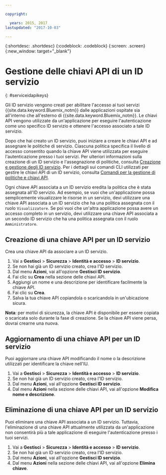 ```yaml
---

copyright:

  years: 2015, 2017
lastupdated: "2017-10-03"

---
```


{:shortdesc: .shortdesc}
{:codeblock: .codeblock}
{:screen: .screen}
{:new_window: target="_blank"}

# Gestione delle chiavi API di un ID servizio
{: #serviceidapikeys}

Gli ID servizio vengono creati per abilitare l'accesso ai tuoi servizi {{site.data.keyword.Bluemix_notm}} dalle applicazioni ospitate sia all'interno che all'esterno di {{site.data.keyword.Bluemix_notm}}. Le chiavi API vengono utilizzate da un'applicazione per eseguire l'autenticazione come uno specifico ID servizio e ottenere l'accesso associato a tale ID servizio.

Dopo che hai creato un ID servizio, puoi iniziare a creare le chiavi API e ad assegnare le politiche di servizio. Ciascuna politica specifica il livello di accesso consentito quando la chiave API viene utilizzata per eseguire l'autenticazione presso i tuoi servizi. Per ulteriori informazioni sulla creazione di un ID servizio e l'assegnazione di politiche, consulta [Creazione e gestione degli ID servizio](serviceids.html). Per i dettagli sui comandi CLI utilizzati per gestire le chiavi API di un ID servizio, consulta [Comandi per la gestione di politiche e chiavi API](/docs/cli/reference/bluemix_cli/bx_cli.html#bx_commands_iam).

Ogni chiave API associata a un ID servizio eredita la politica che è stata assegnata all'ID servizio. Ad esempio, se vuoi che un'applicazione possa semplicemente visualizzare le risorse in un servizio, devi utilizzare una chiave API associata a un ID servizio che ha una politica assegnata con il ruolo `Visualizzatore`. Se poi vuoi che un'altra applicazione possa avere un accesso completo in un servizio, devi utilizzare una chiave API associata a un secondo ID servizio che ha una politica assegnata con il ruolo `Amministratore`.

## Creazione di una chiave API per un ID servizio

Crea una chiave API da associare a un ID servizio.

1. Vai a **Gestisci** &gt; **Sicurezza** &gt; **Identità e accesso** &gt; **ID servizio**. 
2. Se non hai già un ID servizio creato, crea l'ID servizio.
3. Dal menu **Azioni**, vai all'opzione **Gestisci ID servizio**.
4. Fai clic su **Crea** nella sezione delle chiavi API.
5. Aggiungi un nome e una descrizione per identificare facilmente la chiave API.
6. Fai clic su **Crea**.
7. Salva la tua chiave API copiandola o scaricandola in un'ubicazione sicura.

**Nota**: per motivi di sicurezza, la chiave API è disponibile per essere copiata o scaricata solo durante la fase di creazione. Se la chiave API viene persa, dovrai crearne una nuova.

## Aggiornamento di una chiave API per un ID servizio

Puoi aggiornare una chiave API modificando il nome o la descrizione utilizzati per identificare la chiave nell'IU.

1. Vai a **Gestisci** &gt; **Sicurezza** &gt; **Identità e accesso** &gt; **ID servizio**. 
2. Se non hai già un ID servizio creato, crea l'ID servizio.
3. Dal menu **Azioni**, vai all'opzione **Gestisci ID servizio**.
4. Dal menu **Azioni** nella sezione delle chiavi API, vai all'opzione **Modifica nome e descrizione**.


## Eliminazione di una chiave API per un ID servizio

Puoi eliminare una chiave API associata a un ID servizio. Tuttavia, l'eliminazione di una chiave API attualmente utilizzata da un'applicazione non consentirà più a tale applicazione di eseguire l'autenticazione presso i tuoi servizi.

1. Vai a **Gestisci** &gt; **Sicurezza** &gt; **Identità e accesso** &gt; **ID servizio**. 
2. Se non hai già un ID servizio creato, crea l'ID servizio.
3. Dal menu **Azioni**, vai all'opzione **Gestisci ID servizio**.
4. Dal menu **Azioni** nella sezione delle chiavi API, vai all'opzione **Elimina chiave**.


